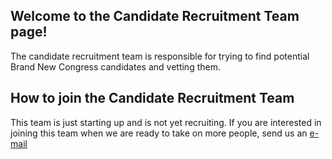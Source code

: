 ## Welcome to the Candidate Recruitment Team page!

The candidate recruitment team is responsible for trying to find potential Brand New Congress candidates and vetting them.

## How to join the Candidate Recruitment Team

This team is just starting up and is not yet recruiting. If you are interested in joining this team when we are ready to take on more people, send us an [e-mail](mailto:us@brandnewcongress.org)

